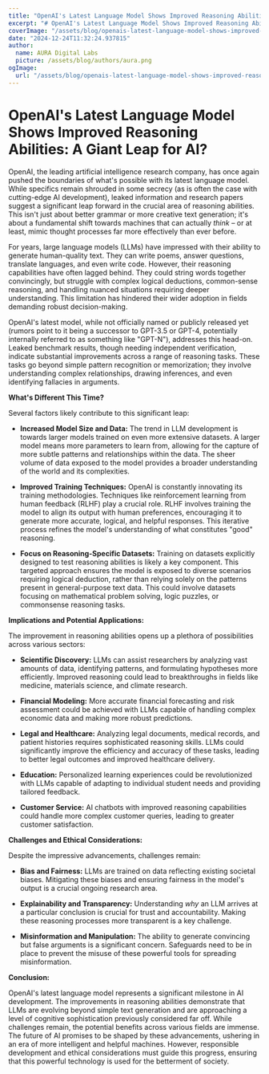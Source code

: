 ```yaml
---
title: "OpenAI's Latest Language Model Shows Improved Reasoning Abilities"
excerpt: "# OpenAI's Latest Language Model Shows Improved Reasoning Abilities: A Giant Leap for AI?  OpenAI, the leading artificial intelligence research compan"
coverImage: "/assets/blog/openais-latest-language-model-shows-improved-reasoning-abilities.jpg"
date: "2024-12-24T11:32:24.937815"
author:
  name: AURA Digital Labs
  picture: /assets/blog/authors/aura.png
ogImage:
  url: "/assets/blog/openais-latest-language-model-shows-improved-reasoning-abilities.jpg"
---
```


# OpenAI's Latest Language Model Shows Improved Reasoning Abilities: A Giant Leap for AI?

OpenAI, the leading artificial intelligence research company, has once again pushed the boundaries of what's possible with its latest language model.  While specifics remain shrouded in some secrecy (as is often the case with cutting-edge AI development), leaked information and research papers suggest a significant leap forward in the crucial area of reasoning abilities.  This isn't just about better grammar or more creative text generation; it's about a fundamental shift towards machines that can actually *think* – or at least, mimic thought processes far more effectively than ever before.

For years, large language models (LLMs) have impressed with their ability to generate human-quality text.  They can write poems, answer questions, translate languages, and even write code. However, their reasoning capabilities have often lagged behind.  They could string words together convincingly, but struggle with complex logical deductions, common-sense reasoning, and handling nuanced situations requiring deeper understanding.  This limitation has hindered their wider adoption in fields demanding robust decision-making.

OpenAI's latest model, while not officially named or publicly released yet (rumors point to it being a successor to GPT-3.5 or GPT-4, potentially internally referred to as something like "GPT-N"), addresses this head-on.  Leaked benchmark results, though needing independent verification, indicate substantial improvements across a range of reasoning tasks.  These tasks go beyond simple pattern recognition or memorization; they involve understanding complex relationships, drawing inferences, and even identifying fallacies in arguments.

**What's Different This Time?**

Several factors likely contribute to this significant leap:

* **Increased Model Size and Data:**  The trend in LLM development is towards larger models trained on even more extensive datasets.  A larger model means more parameters to learn from, allowing for the capture of more subtle patterns and relationships within the data. The sheer volume of data exposed to the model provides a broader understanding of the world and its complexities.

* **Improved Training Techniques:**  OpenAI is constantly innovating its training methodologies.  Techniques like reinforcement learning from human feedback (RLHF) play a crucial role.  RLHF involves training the model to align its output with human preferences, encouraging it to generate more accurate, logical, and helpful responses.  This iterative process refines the model's understanding of what constitutes "good" reasoning.

* **Focus on Reasoning-Specific Datasets:**  Training on datasets explicitly designed to test reasoning abilities is likely a key component.  This targeted approach ensures the model is exposed to diverse scenarios requiring logical deduction, rather than relying solely on the patterns present in general-purpose text data.  This could involve datasets focusing on mathematical problem solving, logic puzzles, or commonsense reasoning tasks.


**Implications and Potential Applications:**

The improvement in reasoning abilities opens up a plethora of possibilities across various sectors:

* **Scientific Discovery:**  LLMs can assist researchers by analyzing vast amounts of data, identifying patterns, and formulating hypotheses more efficiently. Improved reasoning could lead to breakthroughs in fields like medicine, materials science, and climate research.

* **Financial Modeling:**  More accurate financial forecasting and risk assessment could be achieved with LLMs capable of handling complex economic data and making more robust predictions.

* **Legal and Healthcare:**  Analyzing legal documents, medical records, and patient histories requires sophisticated reasoning skills. LLMs could significantly improve the efficiency and accuracy of these tasks, leading to better legal outcomes and improved healthcare delivery.

* **Education:**  Personalized learning experiences could be revolutionized with LLMs capable of adapting to individual student needs and providing tailored feedback.

* **Customer Service:**  AI chatbots with improved reasoning capabilities could handle more complex customer queries, leading to greater customer satisfaction.


**Challenges and Ethical Considerations:**

Despite the impressive advancements, challenges remain:

* **Bias and Fairness:**  LLMs are trained on data reflecting existing societal biases.  Mitigating these biases and ensuring fairness in the model's output is a crucial ongoing research area.

* **Explainability and Transparency:**  Understanding *why* an LLM arrives at a particular conclusion is crucial for trust and accountability.  Making these reasoning processes more transparent is a key challenge.

* **Misinformation and Manipulation:**  The ability to generate convincing but false arguments is a significant concern.  Safeguards need to be in place to prevent the misuse of these powerful tools for spreading misinformation.


**Conclusion:**

OpenAI's latest language model represents a significant milestone in AI development.  The improvements in reasoning abilities demonstrate that LLMs are evolving beyond simple text generation and are approaching a level of cognitive sophistication previously considered far off.  While challenges remain, the potential benefits across various fields are immense.  The future of AI promises to be shaped by these advancements, ushering in an era of more intelligent and helpful machines. However, responsible development and ethical considerations must guide this progress, ensuring that this powerful technology is used for the betterment of society.
